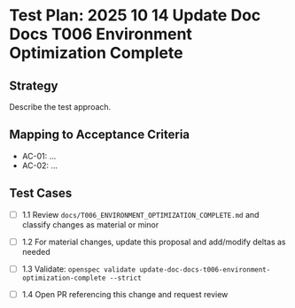 # Test Plan: 2025 10 14 Update Doc Docs T006 Environment Optimization Complete

## Strategy

Describe the test approach.

## Mapping to Acceptance Criteria

- AC-01: ...
- AC-02: ...

## Test Cases

- [ ] 1.1 Review `docs/T006_ENVIRONMENT_OPTIMIZATION_COMPLETE.md` and classify changes as material or minor
- [ ] 1.2 For material changes, update this proposal and add/modify deltas as needed
- [ ] 1.3 Validate: `openspec validate update-doc-docs-t006-environment-optimization-complete --strict`
- [ ] 1.4 Open PR referencing this change and request review

